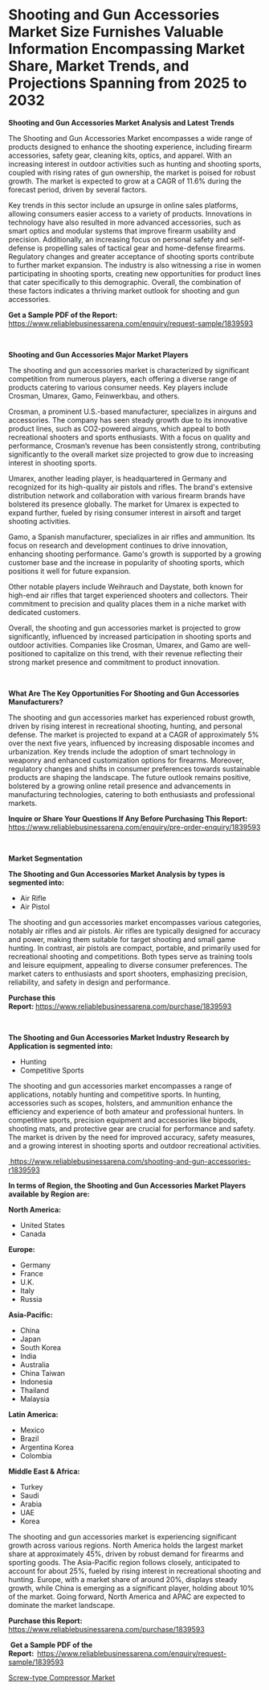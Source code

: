 <p><h1>Shooting and Gun Accessories Market Size Furnishes Valuable Information Encompassing Market Share, Market Trends, and Projections Spanning from 2025 to 2032</h1></p><p><strong>Shooting and Gun Accessories Market Analysis and Latest Trends</strong></p>
<p><p>The Shooting and Gun Accessories Market encompasses a wide range of products designed to enhance the shooting experience, including firearm accessories, safety gear, cleaning kits, optics, and apparel. With an increasing interest in outdoor activities such as hunting and shooting sports, coupled with rising rates of gun ownership, the market is poised for robust growth. The market is expected to grow at a CAGR of 11.6% during the forecast period, driven by several factors.</p><p>Key trends in this sector include an upsurge in online sales platforms, allowing consumers easier access to a variety of products. Innovations in technology have also resulted in more advanced accessories, such as smart optics and modular systems that improve firearm usability and precision. Additionally, an increasing focus on personal safety and self-defense is propelling sales of tactical gear and home-defense firearms. Regulatory changes and greater acceptance of shooting sports contribute to further market expansion. The industry is also witnessing a rise in women participating in shooting sports, creating new opportunities for product lines that cater specifically to this demographic. Overall, the combination of these factors indicates a thriving market outlook for shooting and gun accessories.</p></p>
<p><strong>Get a Sample PDF of the Report:&nbsp;</strong> <a href="https://www.reliablebusinessarena.com/enquiry/request-sample/1839593?utm_campaign=3017&utm_medium=2&utm_source=Github&utm_content=ia&utm_term=12042025&utm_id=shooting-and-gun-accessories">https://www.reliablebusinessarena.com/enquiry/request-sample/1839593</a></p>
<p>&nbsp;</p>
<p><strong>Shooting and Gun Accessories Major Market Players</strong></p>
<p><p>The shooting and gun accessories market is characterized by significant competition from numerous players, each offering a diverse range of products catering to various consumer needs. Key players include Crosman, Umarex, Gamo, Feinwerkbau, and others.</p><p>Crosman, a prominent U.S.-based manufacturer, specializes in airguns and accessories. The company has seen steady growth due to its innovative product lines, such as CO2-powered airguns, which appeal to both recreational shooters and sports enthusiasts. With a focus on quality and performance, Crosman’s revenue has been consistently strong, contributing significantly to the overall market size projected to grow due to increasing interest in shooting sports.</p><p>Umarex, another leading player, is headquartered in Germany and recognized for its high-quality air pistols and rifles. The brand's extensive distribution network and collaboration with various firearm brands have bolstered its presence globally. The market for Umarex is expected to expand further, fueled by rising consumer interest in airsoft and target shooting activities.</p><p>Gamo, a Spanish manufacturer, specializes in air rifles and ammunition. Its focus on research and development continues to drive innovation, enhancing shooting performance. Gamo's growth is supported by a growing customer base and the increase in popularity of shooting sports, which positions it well for future expansion.</p><p>Other notable players include Weihrauch and Daystate, both known for high-end air rifles that target experienced shooters and collectors. Their commitment to precision and quality places them in a niche market with dedicated customers.</p><p>Overall, the shooting and gun accessories market is projected to grow significantly, influenced by increased participation in shooting sports and outdoor activities. Companies like Crosman, Umarex, and Gamo are well-positioned to capitalize on this trend, with their revenue reflecting their strong market presence and commitment to product innovation.</p></p>
<p>&nbsp;</p>
<p><strong>What Are The Key Opportunities For Shooting and Gun Accessories Manufacturers?</strong></p>
<p><p>The shooting and gun accessories market has experienced robust growth, driven by rising interest in recreational shooting, hunting, and personal defense. The market is projected to expand at a CAGR of approximately 5% over the next five years, influenced by increasing disposable incomes and urbanization. Key trends include the adoption of smart technology in weaponry and enhanced customization options for firearms. Moreover, regulatory changes and shifts in consumer preferences towards sustainable products are shaping the landscape. The future outlook remains positive, bolstered by a growing online retail presence and advancements in manufacturing technologies, catering to both enthusiasts and professional markets.</p></p>
<p><strong>Inquire or Share Your Questions If Any Before Purchasing This Report:</strong> <a href="https://www.reliablebusinessarena.com/enquiry/pre-order-enquiry/1839593?utm_campaign=3017&utm_medium=2&utm_source=Github&utm_content=ia&utm_term=12042025&utm_id=shooting-and-gun-accessories">https://www.reliablebusinessarena.com/enquiry/pre-order-enquiry/1839593</a></p>
<p>&nbsp;</p>
<p><strong>Market Segmentation</strong></p>
<p><strong>The Shooting and Gun Accessories Market Analysis by types is segmented into:</strong></p>
<p><ul><li>Air Rifle</li><li>Air Pistol</li></ul></p>
<p><p>The shooting and gun accessories market encompasses various categories, notably air rifles and air pistols. Air rifles are typically designed for accuracy and power, making them suitable for target shooting and small game hunting. In contrast, air pistols are compact, portable, and primarily used for recreational shooting and competitions. Both types serve as training tools and leisure equipment, appealing to diverse consumer preferences. The market caters to enthusiasts and sport shooters, emphasizing precision, reliability, and safety in design and performance.</p></p>
<p><strong>Purchase this Report:&nbsp;</strong><a href="https://www.reliablebusinessarena.com/purchase/1839593?utm_campaign=3017&utm_medium=2&utm_source=Github&utm_content=ia&utm_term=12042025&utm_id=shooting-and-gun-accessories">https://www.reliablebusinessarena.com/purchase/1839593</a></p>
<p>&nbsp;</p>
<p><strong>The Shooting and Gun Accessories Market Industry Research by Application is segmented into:</strong></p>
<p><ul><li>Hunting</li><li>Competitive Sports</li></ul></p>
<p><p>The shooting and gun accessories market encompasses a range of applications, notably hunting and competitive sports. In hunting, accessories such as scopes, holsters, and ammunition enhance the efficiency and experience of both amateur and professional hunters. In competitive sports, precision equipment and accessories like bipods, shooting mats, and protective gear are crucial for performance and safety. The market is driven by the need for improved accuracy, safety measures, and a growing interest in shooting sports and outdoor recreational activities.</p></p>
<p><a href="https://www.reliablebusinessarena.com/shooting-and-gun-accessories-r1839593?utm_campaign=3017&utm_medium=2&utm_source=Github&utm_content=ia&utm_term=12042025&utm_id=shooting-and-gun-accessories">&nbsp;https://www.reliablebusinessarena.com/shooting-and-gun-accessories-r1839593</a></p>
<p><strong>In terms of Region, the Shooting and Gun Accessories Market Players available by Region are:</strong></p>
<p>
    <p> <strong> North America: </strong>
        <ul>
            <li>United States</li>
            <li>Canada</li>
        </ul>
        </p> 
    <p> <strong> Europe: </strong>
        <ul>
            <li>Germany</li>
            <li>France</li>
            <li>U.K.</li>
            <li>Italy</li>
            <li>Russia</li>
        </ul>
        </p> 
    <p> <strong> Asia-Pacific: </strong>
        <ul>
            <li>China</li>
            <li>Japan</li>
            <li>South Korea</li>
            <li>India</li>
            <li>Australia</li>
            <li>China Taiwan</li>
            <li>Indonesia</li>
            <li>Thailand</li>
            <li>Malaysia</li>
        </ul>
        </p> 
    <p> <strong> Latin America: </strong>
        <ul>
            <li>Mexico</li>
            <li>Brazil</li>
            <li>Argentina Korea</li>
            <li>Colombia</li>
        </ul>
        </p> 
    <p> <strong> Middle East & Africa: </strong>
        <ul>
            <li>Turkey</li>
            <li>Saudi</li>
            <li>Arabia</li>
            <li>UAE</li>
            <li>Korea</li>
        </ul>
    </p>
    </p>
<p><p>The shooting and gun accessories market is experiencing significant growth across various regions. North America holds the largest market share at approximately 45%, driven by robust demand for firearms and sporting goods. The Asia-Pacific region follows closely, anticipated to account for about 25%, fueled by rising interest in recreational shooting and hunting. Europe, with a market share of around 20%, displays steady growth, while China is emerging as a significant player, holding about 10% of the market. Going forward, North America and APAC are expected to dominate the market landscape.</p></p>
<p><strong>Purchase this Report: </strong><a href="https://www.reliablebusinessarena.com/purchase/1839593?utm_campaign=3017&utm_medium=2&utm_source=Github&utm_content=ia&utm_term=12042025&utm_id=shooting-and-gun-accessories">https://www.reliablebusinessarena.com/purchase/1839593</a></p>
<p>&nbsp;<strong>Get a Sample PDF of the Report:&nbsp;&nbsp;</strong><a href="https://www.reliablebusinessarena.com/enquiry/request-sample/1839593?utm_campaign=3017&utm_medium=2&utm_source=Github&utm_content=ia&utm_term=12042025&utm_id=shooting-and-gun-accessories">https://www.reliablebusinessarena.com/enquiry/request-sample/1839593</a></p>
<p><strong></strong></p>
<p><p><a href="https://github.com/makzzochil/Market-Research-Report-List-1/blob/main/screw-type-compressor-market.md?utm_campaign=3017&utm_medium=2&utm_source=Github&utm_content=ia&utm_term=12042025&utm_id=shooting-and-gun-accessories">Screw-type Compressor Market</a></p></p>